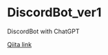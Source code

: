 # DiscordBot_ver1
DiscordBot with ChatGPT

[Qiita link](https://qiita.com/yodystudying/items/61ef9fa108b4a06cd132)
